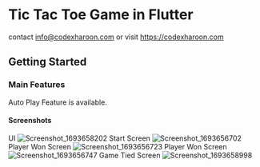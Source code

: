# Tic Tac Toe Game in Flutter

contact
info@codexharoon.com
or visit
https://codexharoon.com

## Getting Started

### Main Features
Auto Play Feature is available.

#### Screenshots
UI
![Screenshot_1693658202](https://github.com/codexharoon/TicTacToeInFlutter/assets/104395720/5487633a-1107-4320-84a7-ac4263270a51)
Start Screen
![Screenshot_1693656702](https://github.com/codexharoon/TicTacToeInFlutter/assets/104395720/857e694c-d260-472e-ba4c-44146443595d)
Player Won Screen
![Screenshot_1693656723](https://github.com/codexharoon/TicTacToeInFlutter/assets/104395720/5ec3a573-af6d-4788-80d8-84666753b3c9)
Player Won Screen
![Screenshot_1693656747](https://github.com/codexharoon/TicTacToeInFlutter/assets/104395720/defd790d-fae7-49e7-82ab-ec6b5ddf1766)
Game Tied Screen
![Screenshot_1693658998](https://github.com/codexharoon/TicTacToeInFlutter/assets/104395720/135c4fa5-95cb-4de9-abe8-8a650cba055c)

